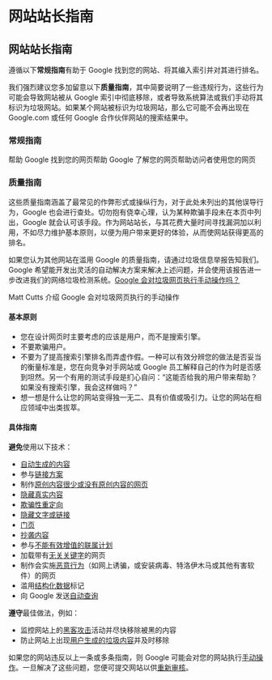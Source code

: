# 网站站长指南

## 网站站长指南

遵循以下**常规指南**有助于 Google 找到您的网站、将其编入索引并对其进行排名。

我们强烈建议您多加留意以下**质量指南**，其中简要说明了一些违规行为，这些行为可能会导致网站被从 Google 索引中彻底移除，或者导致系统算法或我们手动将其标识为垃圾网站。如果某个网站被标识为垃圾网站，那么它可能不会再出现在 Google.com 或任何 Google 合作伙伴网站的搜索结果中。

### 常规指南

帮助 Google 找到您的网页帮助 Google 了解您的网页帮助访问者使用您的网页

### 质量指南 <a id="quality_guidelines"></a>

这些质量指南涵盖了最常见的作弊形式或操纵行为，对于此处未列出的其他误导行为，Google 也会进行查处。切勿抱有侥幸心理，认为某种欺骗手段未在本页中列出，Google 就会认可该手段。作为网站站长，与其花费大量时间寻找漏洞加以利用，不如尽力维护基本原则，以便为用户带来更好的体验，从而使网站获得更高的排名。

如果您认为其他网站在滥用 Google 的质量指南，请通过垃圾信息举报告知我们。Google 希望能开发出灵活的自动解决方案来解决上述问题，并会使用该报告进一步改进我们的网络垃圾检测系统。[Google 会对垃圾网页执行手动操作吗？](https://www.youtube.com/watch?v=2oPj5_9WxpA)

Matt Cutts 介绍 Google 会对垃圾网页执行的手动操作

#### 基本原则

* 您在设计网页时主要考虑的应该是用户，而不是搜索引擎。
* 不要欺骗用户。
* 不要为了提高搜索引擎排名而弄虚作假。一种可以有效分辨您的做法是否妥当的衡量标准是，您在向竞争对手网站或 Google 员工解释自己的作为时是否感到坦然。另一个有用的测试手段是扪心自问：“这能否给我的用户带来帮助？如果没有搜索引擎，我会这样做吗？”
* 想一想是什么让您的网站变得独一无二、具有价值或吸引力。让您的网站在相应领域中出类拔萃。

#### 具体指南

**避免**使用以下技术：

* [自动生成的内容](https://support.google.com/webmasters/answer/2721306)
* 参与[链接方案](https://support.google.com/webmasters/answer/66356)
* 制作[原创内容很少或没有原创内容的网页](https://support.google.com/webmasters/answer/66361)
* [隐藏真实内容](https://support.google.com/webmasters/answer/66355)
* [欺骗性重定向](https://support.google.com/webmasters/answer/2721217)
* [隐藏文字或链接](https://support.google.com/webmasters/answer/66353)
* [门页](https://support.google.com/webmasters/answer/2721311)
* [抄袭内容](https://support.google.com/webmasters/answer/2721312)
* 参与[不能有效增值的联属计划](https://support.google.com/webmasters/answer/76465)
* 加载带有[无关关键字](https://support.google.com/webmasters/answer/66358)的网页
* 制作会实施[恶意行为](https://support.google.com/webmasters/answer/2721313)（如网上诱骗，或安装病毒、特洛伊木马或其他有害软件）的网页
* 滥用[结构化数据](https://developers.google.com/search/docs/guides/sd-policies)标记
* 向 Google 发送[自动查询](https://support.google.com/webmasters/answer/66357)

**遵守**最佳做法，例如：

* 监控网站上的[黑客攻击](https://support.google.com/webmasters/answer/2721435)活动并尽快移除被黑的内容
* 防止网站上出现[用户生成的垃圾内容](https://support.google.com/webmasters/answer/2721437)并及时移除

如果您的网站违反以上一条或多条指南，则 Google 可能会对您的网站执行[手动操作](https://support.google.com/webmasters/answer/9044175)。一旦解决了这些问题，您便可提交网站以供[重新审核](https://support.google.com/webmasters/answer/35843)。  


